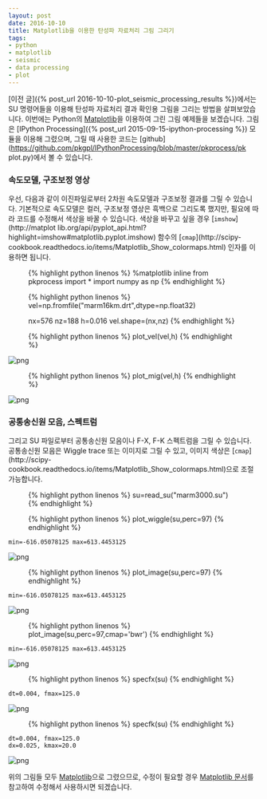 ```yaml
---
layout: post
date: 2016-10-10
title: Matplotlib을 이용한 탄성파 자료처리 그림 그리기
tags: 
- python
- matplotlib
- seismic
- data processing
- plot
--- 
```

[이전 글]({% post_url 2016-10-10-plot_seismic_processing_results %})에서는 SU 명령어들을
이용해 탄성파 자료처리 결과 확인용 그림을 그리는 방법을 살펴보았습니다. 이번에는 Python의
[Matplotlib](http://matplotlib.org)을 이용하여 그린 그림 예제들을 보겠습니다. 그림은 [IPython
Processing]({% post_url 2015-09-15-ipython-processing %}) 모듈을 이용해 그렸으며, 그릴 때 사용한
코드는 [github](https://github.com/pkgpl/IPythonProcessing/blob/master/pkprocess/pk
plot.py)에서 볼 수 있습니다.

### 속도모델, 구조보정 영상

우선, 다음과 같이 이진파일로부터 2차원 속도모델과 구조보정 결과를 그릴 수 있습니다. 기본적으로 속도모델은 컬러, 구조보정 영상은 흑백으로
그리도록 했지만, 필요에 따라 코드를 수정해서 색상을 바꿀 수 있습니다. 색상을 바꾸고 싶을 경우 [`imshow`](http://matplot
lib.org/api/pyplot_api.html?highlight=imshow#matplotlib.pyplot.imshow) 함수의
[`cmap`](http://scipy-
cookbook.readthedocs.io/items/Matplotlib_Show_colormaps.html) 인자를 이용하면 됩니다. 


<figure class="lineno-container">
{% highlight python linenos %}
%matplotlib inline
from pkprocess import *
import numpy as np
{% endhighlight %}
</figure>


<figure class="lineno-container">
{% highlight python linenos %}
vel=np.fromfile("marm16km.drt",dtype=np.float32)

nx=576
nz=188
h=0.016
vel.shape=(nx,nz)
{% endhighlight %}
</figure>


<figure class="lineno-container">
{% highlight python linenos %}
plot_vel(vel,h)
{% endhighlight %}
</figure>

 
![png]({{site.baseurl}}/images//2016-10-11-plot_seismic_processing_matplotlib-output_4_0.png) 



<figure class="lineno-container">
{% highlight python linenos %}
plot_mig(vel,h)
{% endhighlight %}
</figure>

 
![png]({{site.baseurl}}/images//2016-10-11-plot_seismic_processing_matplotlib-output_5_0.png) 

 
### 공통송신원 모음, 스펙트럼

그리고 SU 파일로부터 공통송신원 모음이나 F-X, F-K 스펙트럼을 그릴 수 있습니다. 공통송신원 모음은 Wiggle trace 또는 이미지로
그릴 수 있고, 이미지 색상은 [`cmap`](http://scipy-
cookbook.readthedocs.io/items/Matplotlib_Show_colormaps.html)으로 조절 가능합니다. 


<figure class="lineno-container">
{% highlight python linenos %}
su=read_su("marm3000.su")
{% endhighlight %}
</figure>


<figure class="lineno-container">
{% highlight python linenos %}
plot_wiggle(su,perc=97)
{% endhighlight %}
</figure>

    min=-616.05078125 max=613.4453125


 
![png]({{site.baseurl}}/images//2016-10-11-plot_seismic_processing_matplotlib-output_8_1.png) 



<figure class="lineno-container">
{% highlight python linenos %}
plot_image(su,perc=97)
{% endhighlight %}
</figure>

    min=-616.05078125 max=613.4453125


 
![png]({{site.baseurl}}/images//2016-10-11-plot_seismic_processing_matplotlib-output_9_1.png) 



<figure class="lineno-container">
{% highlight python linenos %}
plot_image(su,perc=97,cmap='bwr')
{% endhighlight %}
</figure>

    min=-616.05078125 max=613.4453125


 
![png]({{site.baseurl}}/images//2016-10-11-plot_seismic_processing_matplotlib-output_10_1.png) 



<figure class="lineno-container">
{% highlight python linenos %}
specfx(su)
{% endhighlight %}
</figure>

    dt=0.004, fmax=125.0


 
![png]({{site.baseurl}}/images//2016-10-11-plot_seismic_processing_matplotlib-output_11_1.png) 



<figure class="lineno-container">
{% highlight python linenos %}
specfk(su)
{% endhighlight %}
</figure>

    dt=0.004, fmax=125.0
    dx=0.025, kmax=20.0


 
![png]({{site.baseurl}}/images//2016-10-11-plot_seismic_processing_matplotlib-output_12_1.png) 

 
위의 그림들 모두 [Matplotlib](http://matplotlib.org)으로 그렸으므로, 수정이 필요할 경우 [Matplotlib
문서](http://matplotlib.org)를 참고하여 수정해서 사용하시면 되겠습니다. 
